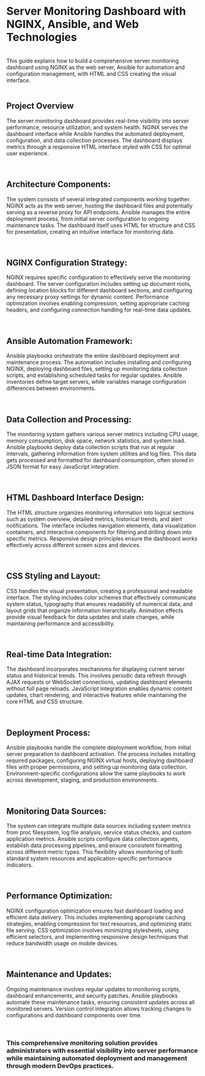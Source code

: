 # Server Monitoring Dashboard with NGINX, Ansible, and Web Technologies
<br/>
This guide explains how to build a comprehensive server monitoring dashboard using NGINX as the web server, Ansible for automation and configuration management, with HTML and CSS creating the visual interface.

<br/>
<br/>


## Project Overview
The server monitoring dashboard provides real-time visibility into server performance, resource utilization, and system health. NGINX serves the dashboard interface while Ansible handles the automated deployment, configuration, and data collection processes. The dashboard displays metrics through a responsive HTML interface styled with CSS for optimal user experience.

<br/>

## Architecture Components:
The system consists of several integrated components working together. NGINX acts as the web server, hosting the dashboard files and potentially serving as a reverse proxy for API endpoints. Ansible manages the entire deployment process, from initial server configuration to ongoing maintenance tasks. The dashboard itself uses HTML for structure and CSS for presentation, creating an intuitive interface for monitoring data.

<br/>

## NGINX Configuration Strategy:
NGINX requires specific configuration to effectively serve the monitoring dashboard. The server configuration includes setting up document roots, defining location blocks for different dashboard sections, and configuring any necessary proxy settings for dynamic content. Performance optimization involves enabling compression, setting appropriate caching headers, and configuring connection handling for real-time data updates.

<br/>

## Ansible Automation Framework:
Ansible playbooks orchestrate the entire dashboard deployment and maintenance process. The automation includes installing and configuring NGINX, deploying dashboard files, setting up monitoring data collection scripts, and establishing scheduled tasks for regular updates. Ansible inventories define target servers, while variables manage configuration differences between environments.

<br/>

## Data Collection and Processing:
The monitoring system gathers various server metrics including CPU usage, memory consumption, disk space, network statistics, and system load. Ansible playbooks deploy data collection scripts that run at regular intervals, gathering information from system utilities and log files. This data gets processed and formatted for dashboard consumption, often stored in JSON format for easy JavaScript integration.

<br/>

## HTML Dashboard Interface Design:
The HTML structure organizes monitoring information into logical sections such as system overview, detailed metrics, historical trends, and alert notifications. The interface includes navigation elements, data visualization containers, and interactive components for filtering and drilling down into specific metrics. Responsive design principles ensure the dashboard works effectively across different screen sizes and devices.

<br/>

## CSS Styling and Layout:
CSS handles the visual presentation, creating a professional and readable interface. The styling includes color schemes that effectively communicate system status, typography that ensures readability of numerical data, and layout grids that organize information hierarchically. Animation effects provide visual feedback for data updates and state changes, while maintaining performance and accessibility.

<br/>

## Real-time Data Integration:
The dashboard incorporates mechanisms for displaying current server status and historical trends. This involves periodic data refresh through AJAX requests or WebSocket connections, updating dashboard elements without full page reloads. JavaScript integration enables dynamic content updates, chart rendering, and interactive features while maintaining the core HTML and CSS structure.

<br/>

## Deployment Process:
Ansible playbooks handle the complete deployment workflow, from initial server preparation to dashboard activation. The process includes installing required packages, configuring NGINX virtual hosts, deploying dashboard files with proper permissions, and setting up monitoring data collection. Environment-specific configurations allow the same playbooks to work across development, staging, and production environments.

<br/>

## Monitoring Data Sources:
The system can integrate multiple data sources including system metrics from proc filesystem, log file analysis, service status checks, and custom application metrics. Ansible scripts configure data collection agents, establish data processing pipelines, and ensure consistent formatting across different metric types. This flexibility allows monitoring of both standard system resources and application-specific performance indicators.

<br/>

## Performance Optimization: 
NGINX configuration optimization ensures fast dashboard loading and efficient data delivery. This includes implementing appropriate caching strategies, enabling compression for text resources, and optimizing static file serving. CSS optimization involves minimizing stylesheets, using efficient selectors, and implementing responsive design techniques that reduce bandwidth usage on mobile devices.

<br/>

## Maintenance and Updates:
Ongoing maintenance involves regular updates to monitoring scripts, dashboard enhancements, and security patches. Ansible playbooks automate these maintenance tasks, ensuring consistent updates across all monitored servers. Version control integration allows tracking changes to configurations and dashboard components over time.

<br/>

### This comprehensive monitoring solution provides administrators with essential visibility into server performance while maintaining automated deployment and management through modern DevOps practices.
